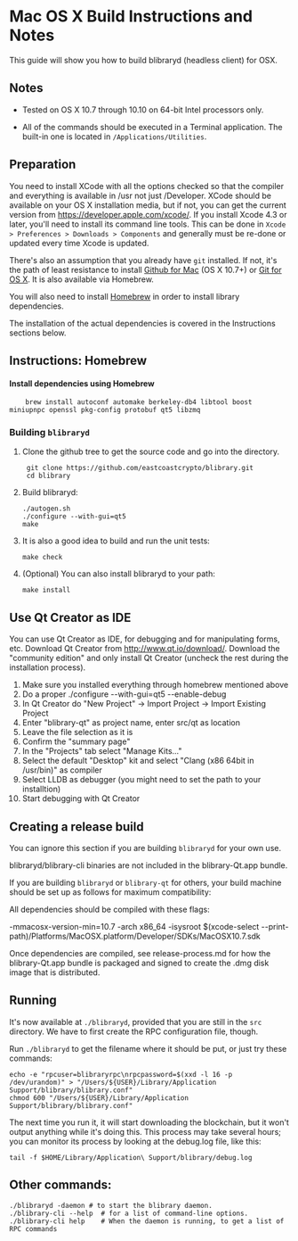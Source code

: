 Mac OS X Build Instructions and Notes
====================================
This guide will show you how to build blibraryd (headless client) for OSX.

Notes
-----

* Tested on OS X 10.7 through 10.10 on 64-bit Intel processors only.

* All of the commands should be executed in a Terminal application. The
built-in one is located in `/Applications/Utilities`.

Preparation
-----------

You need to install XCode with all the options checked so that the compiler
and everything is available in /usr not just /Developer. XCode should be
available on your OS X installation media, but if not, you can get the
current version from https://developer.apple.com/xcode/. If you install
Xcode 4.3 or later, you'll need to install its command line tools. This can
be done in `Xcode > Preferences > Downloads > Components` and generally must
be re-done or updated every time Xcode is updated.

There's also an assumption that you already have `git` installed. If
not, it's the path of least resistance to install [Github for Mac](https://mac.github.com/)
(OS X 10.7+) or
[Git for OS X](https://code.google.com/p/git-osx-installer/). It is also
available via Homebrew.

You will also need to install [Homebrew](http://brew.sh) in order to install library
dependencies.

The installation of the actual dependencies is covered in the Instructions
sections below.

Instructions: Homebrew
----------------------

#### Install dependencies using Homebrew

        brew install autoconf automake berkeley-db4 libtool boost miniupnpc openssl pkg-config protobuf qt5 libzmq

### Building `blibraryd`

1. Clone the github tree to get the source code and go into the directory.

        git clone https://github.com/eastcoastcrypto/blibrary.git
        cd blibrary

2.  Build blibraryd:

        ./autogen.sh
        ./configure --with-gui=qt5
        make

3.  It is also a good idea to build and run the unit tests:

        make check

4.  (Optional) You can also install blibraryd to your path:

        make install

Use Qt Creator as IDE
------------------------
You can use Qt Creator as IDE, for debugging and for manipulating forms, etc.
Download Qt Creator from http://www.qt.io/download/. Download the "community edition" and only install Qt Creator (uncheck the rest during the installation process).

1. Make sure you installed everything through homebrew mentioned above
2. Do a proper ./configure --with-gui=qt5 --enable-debug
3. In Qt Creator do "New Project" -> Import Project -> Import Existing Project
4. Enter "blibrary-qt" as project name, enter src/qt as location
5. Leave the file selection as it is
6. Confirm the "summary page"
7. In the "Projects" tab select "Manage Kits..."
8. Select the default "Desktop" kit and select "Clang (x86 64bit in /usr/bin)" as compiler
9. Select LLDB as debugger (you might need to set the path to your installtion)
10. Start debugging with Qt Creator

Creating a release build
------------------------
You can ignore this section if you are building `blibraryd` for your own use.

blibraryd/blibrary-cli binaries are not included in the blibrary-Qt.app bundle.

If you are building `blibraryd` or `blibrary-qt` for others, your build machine should be set up
as follows for maximum compatibility:

All dependencies should be compiled with these flags:

 -mmacosx-version-min=10.7
 -arch x86_64
 -isysroot $(xcode-select --print-path)/Platforms/MacOSX.platform/Developer/SDKs/MacOSX10.7.sdk

Once dependencies are compiled, see release-process.md for how the blibrary-Qt.app
bundle is packaged and signed to create the .dmg disk image that is distributed.

Running
-------

It's now available at `./blibraryd`, provided that you are still in the `src`
directory. We have to first create the RPC configuration file, though.

Run `./blibraryd` to get the filename where it should be put, or just try these
commands:

    echo -e "rpcuser=blibraryrpc\nrpcpassword=$(xxd -l 16 -p /dev/urandom)" > "/Users/${USER}/Library/Application Support/blibrary/blibrary.conf"
    chmod 600 "/Users/${USER}/Library/Application Support/blibrary/blibrary.conf"

The next time you run it, it will start downloading the blockchain, but it won't
output anything while it's doing this. This process may take several hours;
you can monitor its process by looking at the debug.log file, like this:

    tail -f $HOME/Library/Application\ Support/blibrary/debug.log

Other commands:
-------

    ./blibraryd -daemon # to start the blibrary daemon.
    ./blibrary-cli --help  # for a list of command-line options.
    ./blibrary-cli help    # When the daemon is running, to get a list of RPC commands
